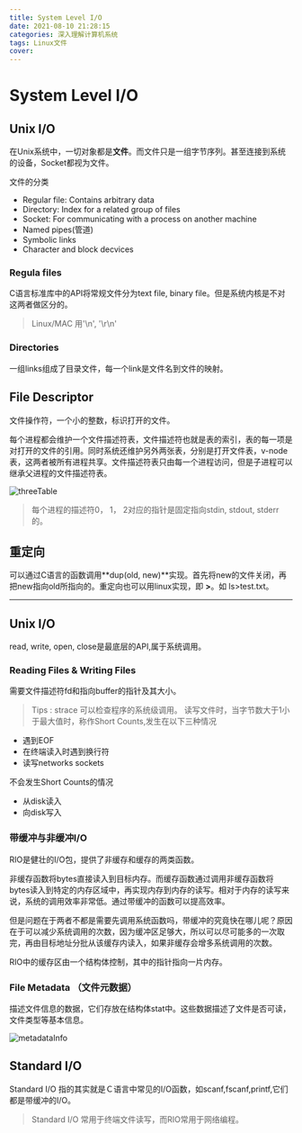 ```yaml
---
title: System Level I/O
date: 2021-08-10 21:28:15
categories: 深入理解计算机系统
tags: Linux文件
cover:
---
```



# System Level I/O

## Unix I/O

在Unix系统中，一切对象都是**文件**。而文件只是一组字节序列。甚至连接到系统的设备，Socket都视为文件。

文件的分类
- Regular file: Contains arbitrary data
- Directory: Index for a related group of files
- Socket: For communicating with a process on another machine
- Named pipes(管道)
- Symbolic links
- Character and block decvices


### Regula files 
C语言标准库中的API将常规文件分为text file, binary file。但是系统内核是不对这两者做区分的。

>Linux/MAC 用'\n', '\r\n'

### Directories
一组links组成了目录文件，每一个link是文件名到文件的映射。

## **File Descriptor**
文件操作符，一个小的整数，标识打开的文件。

每个进程都会维护一个文件描述符表，文件描述符也就是表的索引，表的每一项是对打开的文件的引用。同时系统还维护另外两张表，分别是打开文件表，v-node表，这两者被所有进程共享。文件描述符表只由每一个进程访问，但是子进程可以继承父进程的文件描述符表。

![threeTable](table.jpg)

> 每个进程的描述符0， 1， 2对应的指针是固定指向stdin, stdout, stderr的。

## 重定向
可以通过C语言的函数调用**dup(old, new)**实现。首先将new的文件关闭，再把new指向old所指向的。重定向也可以用linux实现，即 **>**。如 ls>test.txt。



-----

## Unix I/O
read, write, open, close是最底层的API,属于系统调用。

### Reading Files & Writing Files
需要文件描述符fd和指向buffer的指针及其大小。
> Tips : strace 可以检查程序的系统级调用。
读写文件时，当字节数大于1小于最大值时，称作Short Counts,发生在以下三种情况

- 遇到EOF
- 在终端读入时遇到换行符
- 读写networks sockets

不会发生Short Counts的情况
- 从disk读入
- 向disk写入


### 带缓冲与非缓冲I/O

RIO是健壮的I/O包，提供了非缓存和缓存的两类函数。

非缓存函数将bytes直接读入到目标内存。而缓存函数通过调用非缓存函数将bytes读入到特定的内存区域中，再实现内存到内存的读写。相对于内存的读写来说，系统的调用效率非常低。通过带缓冲的函数可以提高效率。

但是问题在于两者不都是需要先调用系统函数吗，带缓冲的究竟快在哪儿呢？原因在于可以减少系统调用的次数，因为缓冲区足够大，所以可以尽可能多的一次取完，再由目标地址分批从该缓存内读入，如果非缓存会增多系统调用的次数。

RIO中的缓存区由一个结构体控制，其中的指针指向一片内存。

### File Metadata （文件元数据）
描述文件信息的数据，它们存放在结构体stat中。这些数据描述了文件是否可读，文件类型等基本信息。

![metadataInfo](info.jpg)


## Standard I/O
Standard I/O 指的其实就是Ｃ语言中常见的I/O函数，如scanf,fscanf,printf,它们都是带缓冲的I/O。

> Standard I/O 常用于终端文件读写，而RIO常用于网络编程。





